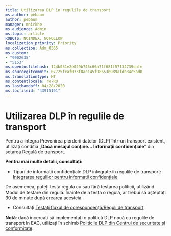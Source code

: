 ```yaml
---
title: Utilizarea DLP în regulile de transport
ms.author: pebaum
author: pebaum
manager: mnirkhe
ms.audience: Admin
ms.topic: article
ROBOTS: NOINDEX, NOFOLLOW
localization_priority: Priority
ms.collection: Adm_O365
ms.custom:
- "9002635"
- "5153"
ms.openlocfilehash: 124b031e2e029b745c66a71f681f57134739eafe
ms.sourcegitcommit: 07725fcaf073f0ac145f98653b989afdb34c5ad0
ms.translationtype: HT
ms.contentlocale: ro-RO
ms.lasthandoff: 04/28/2020
ms.locfileid: "43915191"
---
```

# <a name="using-dlp-in-transport-rules"></a>Utilizarea DLP în regulile de transport

Pentru a integra Prevenirea pierderii datelor (DLP) într-un transport existent, utilizați condiția „**Dacă mesajul conține... Informații confidențiale**” din setarea Regulă de transport.

**Pentru mai multe detalii, consultați:**

- Tipuri de informații confidențiale DLP integrate în regulile de transport: [Integrarea regulilor pentru informații confidențiale](https://docs.microsoft.com/exchange/security-and-compliance/data-loss-prevention/integrate-sensitive-information-rules).

De asemenea, puteți testa regula cu sau fără testarea politicii, utilizând Modul de testare din regulă.  Înainte de a testa o regulă, ar trebui să așteptați 30 de minute după crearea acesteia.

- Consultați [Testați fluxul de corespondență/Reguli de transport](https://docs.microsoft.com/exchange/security-and-compliance/mail-flow-rules/test-mail-flow-rules)

**Notă**: dacă încercați să implementați o politică DLP nouă cu regulile de transport în EAC, utilizați în schimb [Politicile DLP din Centrul de securitate și conformitate](https://docs.microsoft.com/microsoft-365/compliance/data-loss-prevention-policies?view=o365-worldwide).
